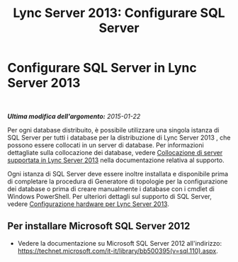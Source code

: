 ﻿---
title: 'Lync Server 2013: Configurare SQL Server'
TOCTitle: Configurare SQL Server
ms:assetid: 84504918-cb4f-4b2f-be17-a70770b69025
ms:mtpsurl: https://technet.microsoft.com/it-it/library/Gg398669(v=OCS.15)
ms:contentKeyID: 49301189
ms.date: 08/24/2015
mtps_version: v=OCS.15
ms.translationtype: HT
---

# Configurare SQL Server in Lync Server 2013

 

_**Ultima modifica dell'argomento:** 2015-01-22_

Per ogni database distribuito, è possibile utilizzare una singola istanza di SQL Server per tutti i database per la distribuzione di Lync Server 2013 , che possono essere collocati in un server di database. Per informazioni dettagliate sulla collocazione dei database, vedere [Collocazione di server supportata in Lync Server 2013](lync-server-2013-supported-server-collocation.md) nella documentazione relativa al supporto.

Ogni istanza di SQL Server deve essere inoltre installata e disponibile prima di completare la procedura di Generatore di topologie per la configurazione dei database o prima di creare manualmente i database con i cmdlet di Windows PowerShell. Per ulteriori dettagli sul supporto di SQL Server, vedere [Configurazione hardware per Lync Server 2013](lync-server-2013-hardware-setup.md).

## Per installare Microsoft SQL Server 2012

  - Vedere la documentazione su Microsoft SQL Server 2012 all'indirizzo: <https://technet.microsoft.com/it-it/library/bb500395(v=sql.110).aspx>.

